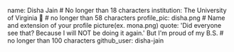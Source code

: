 name: Disha Jain # No longer than 18 characters
institution: The University of Virginia 🚩 # no longer than 58 characters
profile_pic: disha.png # Name and extension of your profile picture(ex. mona.png)
quote: 'Did everyone see that? Because I will NOT be doing it again.' But I'm proud of my B.S.  # no longer than 100 characters
github_user: disha-jain
